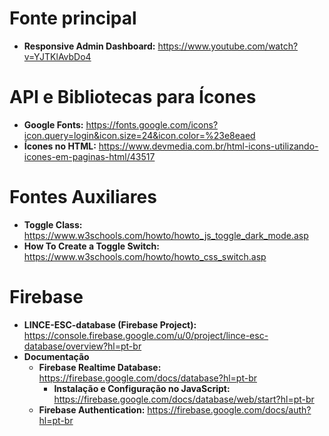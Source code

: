# Fonte principal
- **Responsive Admin Dashboard:** <https://www.youtube.com/watch?v=YJTKlAvbDo4>

# API e Bibliotecas para Ícones
- **Google Fonts:** <https://fonts.google.com/icons?icon.query=login&icon.size=24&icon.color=%23e8eaed>
- **Ícones no HTML:** <https://www.devmedia.com.br/html-icons-utilizando-icones-em-paginas-html/43517>

# Fontes Auxiliares
- **Toggle Class:** <https://www.w3schools.com/howto/howto_js_toggle_dark_mode.asp>
- **How To Create a Toggle Switch:** <https://www.w3schools.com/howto/howto_css_switch.asp>

# Firebase
- **LINCE-ESC-database (Firebase Project):** <https://console.firebase.google.com/u/0/project/lince-esc-database/overview?hl=pt-br>
- **Documentação**
  - **Firebase Realtime Database:** <https://firebase.google.com/docs/database?hl=pt-br>
    - **Instalação e Configuração no JavaScript:** <https://firebase.google.com/docs/database/web/start?hl=pt-br>
  - **Firebase Authentication:** <https://firebase.google.com/docs/auth?hl=pt-br>
